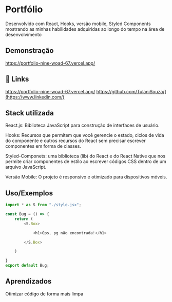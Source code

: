 
# Portfólio

Desenvolvido com React, Hooks, versão mobile, Styled Components mostrando as minhas habilidades adquiridas ao longo do tempo na área de desenvolvimento



## Demonstração

https://portfolio-nine-woad-67.vercel.app/


## 🔗 Links
https://portfolio-nine-woad-67.vercel.app/
https://github.com/TulaniSouza/](https://www.linkedin.com/)



## Stack utilizada

React.js: Biblioteca JavaScript para construção de interfaces de usuário.

Hooks: Recursos que permitem que você gerencie o estado, ciclos de vida do componente e outros recursos do React sem precisar escrever componentes em forma de classes. 

Styled-Componets: uma biblioteca (lib) do React e do React Native que nos permite criar componentes de estilo ao escrever códigos CSS dentro de um arquivo JavaScript. 

Versão Mobile: O projeto é responsivo e otimizado para dispositivos móveis.




## Uso/Exemplos

```javascript
import * as S from "./style.jsx";

const Bug = () => {
    return (
        <S.Box>

            <h1>Ops, pg não encontrada!</h1>

        </S.Box>

    )

}
export default Bug;
```


## Aprendizados

Otimizar código de forma mais limpa

